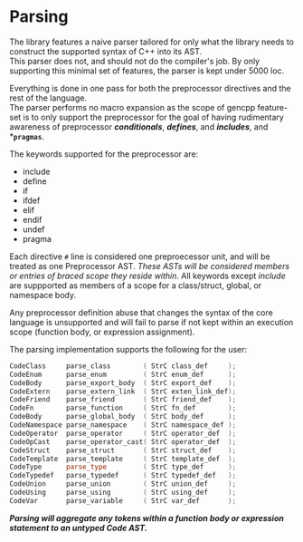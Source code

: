 # Parsing

The library features a naive parser tailored for only what the library needs to construct the supported syntax of C++ into its AST.  
This parser does not, and should not do the compiler's job. By only supporting this minimal set of features, the parser is kept under 5000 loc.


Everything is done in one pass for both the preprocessor directives and the rest of the language.  
The parser performs no macro expansion as the scope of gencpp feature-set is to only support the preprocessor for the goal of having rudimentary awareness of preprocessor ***conditionals***,  ***defines***, and ***includes***, and ***`pragmas`**.  

The keywords supported for the preprocessor are:

* include
* define
* if
* ifdef
* elif
* endif
* undef
* pragma

Each directive `#` line is considered one preproecessor unit, and will be treated as one Preprocessor AST. *These ASTs will be considered members or entries of braced scope they reside within*.
All keywords except *include* are suppported as members of a scope for a class/struct, global, or namespace body.  

Any preprocessor definition abuse that changes the syntax of the core language is unsupported and will fail to parse if not kept within an execution scope (function body, or expression assignment).

The parsing implementation supports the following for the user:

```cpp
CodeClass     parse_class        ( StrC class_def     );
CodeEnum      parse_enum         ( StrC enum_def      );
CodeBody      parse_export_body  ( StrC export_def    );
CodeExtern    parse_extern_link  ( StrC exten_link_def);
CodeFriend    parse_friend       ( StrC friend_def    );
CodeFn        parse_function     ( StrC fn_def        );
CodeBody      parse_global_body  ( StrC body_def      );
CodeNamespace parse_namespace    ( StrC namespace_def );
CodeOperator  parse_operator     ( StrC operator_def  );
CodeOpCast    parse_operator_cast( StrC operator_def  );
CodeStruct    parse_struct       ( StrC struct_def    );
CodeTemplate  parse_template     ( StrC template_def  );
CodeType      parse_type         ( StrC type_def      );
CodeTypedef   parse_typedef      ( StrC typedef_def   );
CodeUnion     parse_union        ( StrC union_def     );
CodeUsing     parse_using        ( StrC using_def     );
CodeVar       parse_variable     ( StrC var_def       );
```

***Parsing will aggregate any tokens within a function body or expression statement to an untyped Code AST.***

